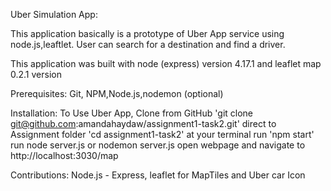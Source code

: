 Uber Simulation App:

This application basically is a prototype of Uber App service using node.js,leaftlet.
User can search for a destination and find a driver.

This application was built with node (express) version 4.17.1 and leaflet map 0.2.1 version 

Prerequisites: Git, NPM,Node.js,nodemon (optional)

Installation: 
To Use Uber App,
Clone from GitHub 'git clone git@github.com:amandahaydaw/assignment1-task2.git'
direct to Assignment folder 'cd assignment1-task2' at your terminal
run 'npm start' 
run node server.js or nodemon server.js
open webpage and navigate to http://localhost:3030/map

Contributions:
Node.js - Express, leaflet for MapTiles and Uber car Icon

